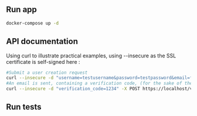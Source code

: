 ## Run app
```sh
docker-compose up -d
```
## API documentation
Using curl to illustrate practical examples, using --insecure as the SSL certificate is self-signed here :

```sh
#Submit a user creation request
curl --insecure -d "username=testusername&password=testpassword&email=foo@bar.com" -X POST https://localhost/register
#An email is sent, containing a verification code, (for the sake of the exercise, the code is also returned by the previous request as an HTTP data) get that code and use it to validate the creation  
curl --insecure -d "verification_code=1234" -X POST https://localhost/verify
```
## Run tests

